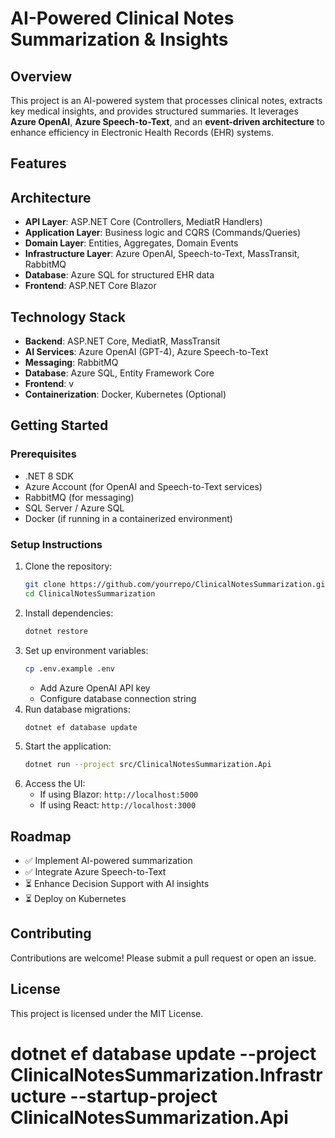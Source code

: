 # AI-Powered Clinical Notes Summarization & Insights

## Overview
This project is an AI-powered system that processes clinical notes, extracts key medical insights, and provides structured summaries. It leverages **Azure OpenAI**, **Azure Speech-to-Text**, and an **event-driven architecture** to enhance efficiency in Electronic Health Records (EHR) systems.

## Features
<!-- - **Speech-to-Text Conversion**: Converts dictated clinical notes into structured text using Azure Speech-to-Text.
- **AI-Powered Summarization**: Uses Azure OpenAI (GPT-4) to generate concise, structured summaries.
- **Medical Insights Extraction**: Identifies diagnoses, medications, and risk factors.
- **Decision Support Module**: Provides AI-driven recommendations (e.g., ICD-10 codes, risk alerts).
- **Event-Driven Processing**: Utilizes MassTransit and RabbitMQ for scalable messaging.
- **Secure Data Storage**: Stores structured summaries in an Azure SQL-backed EHR system.
- **User Interface**: A web-based UI built with Blazor for clinicians. -->

## Architecture
- **API Layer**: ASP.NET Core (Controllers, MediatR Handlers)
- **Application Layer**: Business logic and CQRS (Commands/Queries)
- **Domain Layer**: Entities, Aggregates, Domain Events
- **Infrastructure Layer**: Azure OpenAI, Speech-to-Text, MassTransit, RabbitMQ
- **Database**: Azure SQL for structured EHR data
- **Frontend**: ASP.NET Core Blazor

## Technology Stack
- **Backend**: ASP.NET Core, MediatR, MassTransit
- **AI Services**: Azure OpenAI (GPT-4), Azure Speech-to-Text
- **Messaging**: RabbitMQ
- **Database**: Azure SQL, Entity Framework Core
- **Frontend**: v
- **Containerization**: Docker, Kubernetes (Optional)

## Getting Started
### Prerequisites
- .NET 8 SDK
- Azure Account (for OpenAI and Speech-to-Text services)
- RabbitMQ (for messaging)
- SQL Server / Azure SQL
- Docker (if running in a containerized environment)

### Setup Instructions
1. Clone the repository:
   ```sh
   git clone https://github.com/yourrepo/ClinicalNotesSummarization.git
   cd ClinicalNotesSummarization
   ```
2. Install dependencies:
   ```sh
   dotnet restore
   ```
3. Set up environment variables:
   ```sh
   cp .env.example .env
   ```
   - Add Azure OpenAI API key
   - Configure database connection string
4. Run database migrations:
   ```sh
   dotnet ef database update
   ```
5. Start the application:
   ```sh
   dotnet run --project src/ClinicalNotesSummarization.Api
   ```
6. Access the UI:
   - If using Blazor: `http://localhost:5000`
   - If using React: `http://localhost:3000`

## Roadmap
- ✅ Implement AI-powered summarization
- ✅ Integrate Azure Speech-to-Text
- ⏳ Enhance Decision Support with AI insights
- ⏳ Deploy on Kubernetes

## Contributing
Contributions are welcome! Please submit a pull request or open an issue.

## License
This project is licensed under the MIT License.

# dotnet ef database update --project ClinicalNotesSummarization.Infrastructure --startup-project ClinicalNotesSummarization.Api